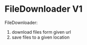 FileDownloader V1
==

FileDownloader:

1. download files form given url
2. save files to a given location 
